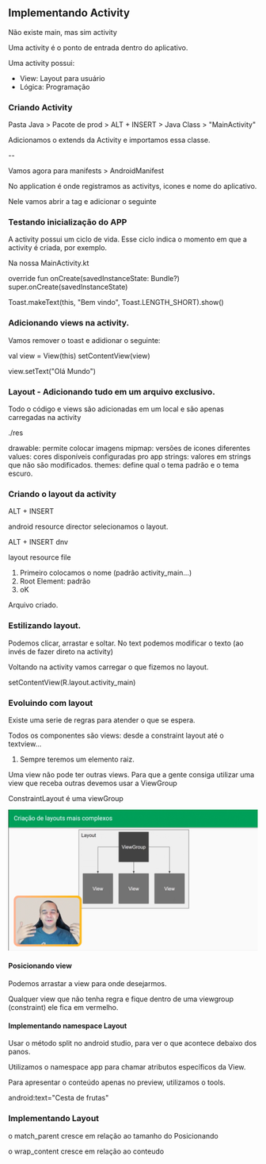 ## Implementando Activity

Não existe main, mas sim activity

Uma activity é o ponto de entrada dentro do aplicativo.

Uma activity possui:
 
- View: Layout para usuário
- Lógica: Programação

### Criando Activity

Pasta Java > Pacote de prod > ALT + INSERT > Java Class > "MainActivity"

Adicionamos o extends da Activity e importamos essa classe.

--

Vamos agora para manifests > AndroidManifest

No application é onde registramos as activitys, icones e nome do aplicativo.

Nele vamos abrir a tag e adicionar o seguinte

<activity android:name=".MainActivity">
    <intent-filter>
        <action android:name"android.intent.action.MAIN"
        <category android:name="android.intent.category.LAUNCHER"
    <intent-filter>
</activity>

### Testando inicialização do APP

A activity possui um ciclo de vida. Esse ciclo indica o momento em que a activity é criada, por exemplo.

Na nossa MainActivity.kt

override fun onCreate(savedInstanceState: Bundle?)
super.onCreate(savedInstanceState) 

Toast.makeText(this, "Bem vindo", Toast.LENGTH_SHORT).show()

### Adicionando views na activity.

Vamos remover o toast e adidionar o seguinte:

val view = View(this) <!-- aqui ele pede um argumento necessário. -->
setContentView(view)

<!-- Para comportamentos mais específcios, por exemplo. adicionar texto

usamos a TextView. -->

view.setText("Olá Mundo")

### Layout - Adicionando tudo em um arquivo exclusivo.

Todo o código e views são adicionadas em um local e são apenas carregadas na activity

./res

drawable: permite colocar imagens
mipmap: versões de icones diferentes
values: cores disponíveis configuradas pro app
strings: valores em strings que não são modificados.
themes: define qual o tema padrão e o tema escuro.

### Criando o layout da activity

ALT + INSERT

android resource director
selecionamos o layout.

ALT + INSERT dnv

layout resource file

1. Primeiro colocamos o nome (padrão activity_main...)
2. Root Element: padrão
3. oK

Arquivo criado.

### Estilizando layout.

Podemos clicar, arrastar e soltar.
No text podemos modificar o texto (ao invés de fazer direto na activity)

Voltando na activity vamos carregar o que fizemos no layout.

setContentView(R.layout.activity_main) <!-- Carregando o layout -->
<!-- Podemos apagar o texto adicionado anteriormente. -->

### Evoluindo com layout

Existe uma serie de regras para atender o que se espera.

Todos os componentes são views: desde a constraint layout até o textview...

1. Sempre teremos um elemento raiz.

Uma view não pode ter outras views.
Para que a gente consiga utilizar uma view que receba outras devemos usar a ViewGroup

ConstraintLayout é uma viewGroup

![alt text](image-1.png)

<!-- Constraint layout -->

#### Posicionando view

Podemos arrastar a view para onde desejarmos.

Qualquer view que não tenha regra e fique dentro de uma viewgroup (constraint) ele fica em vermelho.

#### Implementando namespace Layout

Usar o método split no android studio, para ver o que acontece debaixo dos panos.

Utilizamos o namespace app para chamar atributos específicos da View.

Para apresentar o conteúdo apenas no preview, utilizamos o tools.

android:text="Cesta de frutas"

### Implementando Layout

o match_parent cresce em relação ao tamanho do Posicionando

o wrap_content cresce em relação ao conteudo

